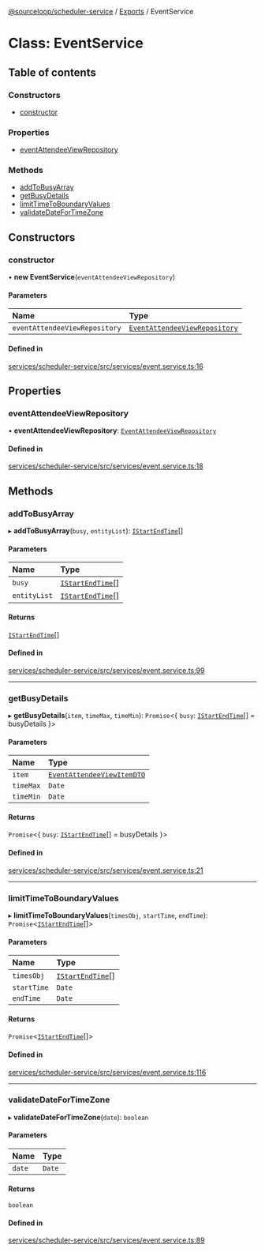 [@sourceloop/scheduler-service](../README.md) / [Exports](../modules.md) / EventService

# Class: EventService

## Table of contents

### Constructors

- [constructor](EventService.md#constructor)

### Properties

- [eventAttendeeViewRepository](EventService.md#eventattendeeviewrepository)

### Methods

- [addToBusyArray](EventService.md#addtobusyarray)
- [getBusyDetails](EventService.md#getbusydetails)
- [limitTimeToBoundaryValues](EventService.md#limittimetoboundaryvalues)
- [validateDateForTimeZone](EventService.md#validatedatefortimezone)

## Constructors

### constructor

• **new EventService**(`eventAttendeeViewRepository`)

#### Parameters

| Name | Type |
| :------ | :------ |
| `eventAttendeeViewRepository` | [`EventAttendeeViewRepository`](EventAttendeeViewRepository.md) |

#### Defined in

[services/scheduler-service/src/services/event.service.ts:16](https://github.com/sourcefuse/loopback4-microservice-catalog/blob/d35fdb3f0/services/scheduler-service/src/services/event.service.ts#L16)

## Properties

### eventAttendeeViewRepository

• **eventAttendeeViewRepository**: [`EventAttendeeViewRepository`](EventAttendeeViewRepository.md)

#### Defined in

[services/scheduler-service/src/services/event.service.ts:18](https://github.com/sourcefuse/loopback4-microservice-catalog/blob/d35fdb3f0/services/scheduler-service/src/services/event.service.ts#L18)

## Methods

### addToBusyArray

▸ **addToBusyArray**(`busy`, `entityList`): [`IStartEndTime`](../interfaces/IStartEndTime.md)[]

#### Parameters

| Name | Type |
| :------ | :------ |
| `busy` | [`IStartEndTime`](../interfaces/IStartEndTime.md)[] |
| `entityList` | [`IStartEndTime`](../interfaces/IStartEndTime.md)[] |

#### Returns

[`IStartEndTime`](../interfaces/IStartEndTime.md)[]

#### Defined in

[services/scheduler-service/src/services/event.service.ts:99](https://github.com/sourcefuse/loopback4-microservice-catalog/blob/d35fdb3f0/services/scheduler-service/src/services/event.service.ts#L99)

___

### getBusyDetails

▸ **getBusyDetails**(`item`, `timeMax`, `timeMin`): `Promise`<{ `busy`: [`IStartEndTime`](../interfaces/IStartEndTime.md)[] = busyDetails }\>

#### Parameters

| Name | Type |
| :------ | :------ |
| `item` | [`EventAttendeeViewItemDTO`](EventAttendeeViewItemDTO.md) |
| `timeMax` | `Date` |
| `timeMin` | `Date` |

#### Returns

`Promise`<{ `busy`: [`IStartEndTime`](../interfaces/IStartEndTime.md)[] = busyDetails }\>

#### Defined in

[services/scheduler-service/src/services/event.service.ts:21](https://github.com/sourcefuse/loopback4-microservice-catalog/blob/d35fdb3f0/services/scheduler-service/src/services/event.service.ts#L21)

___

### limitTimeToBoundaryValues

▸ **limitTimeToBoundaryValues**(`timesObj`, `startTime`, `endTime`): `Promise`<[`IStartEndTime`](../interfaces/IStartEndTime.md)[]\>

#### Parameters

| Name | Type |
| :------ | :------ |
| `timesObj` | [`IStartEndTime`](../interfaces/IStartEndTime.md)[] |
| `startTime` | `Date` |
| `endTime` | `Date` |

#### Returns

`Promise`<[`IStartEndTime`](../interfaces/IStartEndTime.md)[]\>

#### Defined in

[services/scheduler-service/src/services/event.service.ts:116](https://github.com/sourcefuse/loopback4-microservice-catalog/blob/d35fdb3f0/services/scheduler-service/src/services/event.service.ts#L116)

___

### validateDateForTimeZone

▸ **validateDateForTimeZone**(`date`): `boolean`

#### Parameters

| Name | Type |
| :------ | :------ |
| `date` | `Date` |

#### Returns

`boolean`

#### Defined in

[services/scheduler-service/src/services/event.service.ts:89](https://github.com/sourcefuse/loopback4-microservice-catalog/blob/d35fdb3f0/services/scheduler-service/src/services/event.service.ts#L89)
